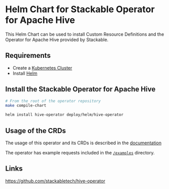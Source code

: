 # Helm Chart for Stackable Operator for Apache Hive

This Helm Chart can be used to install Custom Resource Definitions and the Operator for Apache Hive provided by Stackable.

## Requirements

- Create a [Kubernetes Cluster](../Readme.md)
- Install [Helm](https://helm.sh/docs/intro/install/)

## Install the Stackable Operator for Apache Hive

```bash
# From the root of the operator repository
make compile-chart

helm install hive-operator deploy/helm/hive-operator
```

## Usage of the CRDs

The usage of this operator and its CRDs is described in the [documentation](https://docs.stackable.tech/hive/index.html)

The operator has example requests included in the [`/examples`](https://github.com/stackabletech/hive-operator/tree/main/examples) directory.

## Links

https://github.com/stackabletech/hive-operator

